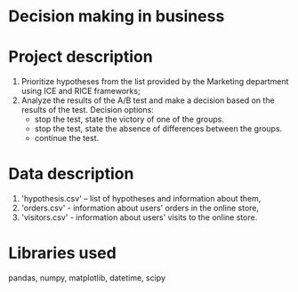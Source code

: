 # Decision making in business

# Project description 

1. Prioritize hypotheses from the list provided by the Marketing department using ICE and RICE frameworks;
2. Analyze the results of the A/B test and make a decision based on the results of the test.
  Decision options:
    - stop the test, state the victory of one of the groups.
    - stop the test, state the absence of differences between the groups.
    - continue the test.

# Data description

1. 'hypothesis.csv' – list of hypotheses and information about them,
2. 'orders.csv' - information about users' orders in the online store,
3. 'visitors.csv' - information about users' visits to the online store.

# Libraries used
pandas, numpy, matplotlib, datetime, scipy
